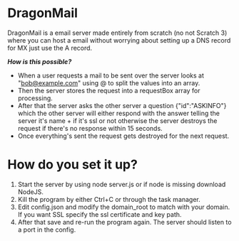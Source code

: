 # DragonMail

DragonMail is a email server made entirely from scratch (no not Scratch 3) where you can host a email without worrying about setting up a DNS record for MX just use the A record.

**_How is this possible?_**

- When a user requests a mail to be sent over the server looks at "bob@example.com" using @ to split the values into an array.
- Then the server stores the request into a requestBox array for processing.
- After that the server asks the other server a question {"id":"ASKINFO"} which the other server will either respond with the answer telling the server it's name + if it's ssl or not otherwise the server destroys the request if there's no response within 15 seconds.
- Once everything's sent the request gets destroyed for the next request.

# How do you set it up?

1. Start the server by using node server.js or if node is missing download NodeJS.
2. Kill the program by either Ctrl+C or through the task manager.
3. Edit config.json and modify the domain_root to match with your domain. If you want SSL specify the ssl certificate and key path.
4. After that save and re-run the program again. The server should listen to a port in the config.